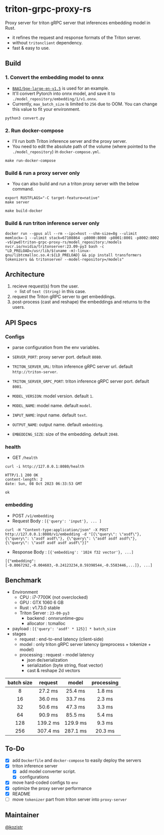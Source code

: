 # triton-grpc-proxy-rs

Proxy server for triton gRPC server that inferences embedding model in Rust.

* it refines the request and response formats of the Triton server.
* without `tritonclient` dependency.
* fast & easy to use.

## Build

### 1. Convert the embedding model to onnx

* [`BAAI/bge-large-en-v1.5`](https://huggingface.co/BAAI/bge-large-en-v1.5) is used for an example.
* It'll convert Pytorch into onnx model, and save it to `./model_repository/embedding/1/v1.onnx`.
* Currently, `max_batch_size` is limited to `256` due to OOM. You can change this value to fit your environment.

```shell
python3 convert.py
```

### 2. Run docker-compose

* I'll run both Triton inference server and the proxy server.
* You need to edit the absolute path of the volume (where pointed to the `./model_repository`) in `docker-compose.yml`.

```shell
make run-docker-compose
```

### Build & run a proxy server only

* You can also build and run a triton proxy server with the below command.

```shell
export RUSTFLAGS="-C target-feature=native"
make server
```

```shell
make build-docker
```

### Build & run triton inference server only

```shell
docker run --gpus all --rm --ipc=host --shm-size=8g --ulimit memlock=-1 --ulimit stack=67108864 -p8000:8000 -p8001:8001 -p8002:8002 -v$(pwd)triton-grpc-proxy-rs/model_repository:/models nvcr.io/nvidia/tritonserver:23.09-py3 bash -c "LD_PRELOAD=/usr/lib/$(uname -m)-linux-gnu/libtcmalloc.so.4:${LD_PRELOAD} && pip install transformers tokenizers && tritonserver --model-repository=/models"
```

## Architecture

1. recieve request(s) from the user.
    * list of `text (String)` in this case.
2. request the Triton gRPC server to get embeddings.
3. post-process (cast and reshape) the embeddings and returns to the users.

## API Specs

### Configs

* parse configuration from the env variables.

* `SERVER_PORT`: proxy server port. default `8080`.
* `TRITON_SERVER_URL`: triton inference gRPC server url. default `http://triton-server`.
* `TRITON_SERVER_GRPC_PORT`: triton inference gRPC server port. default `8001`.
* `MODEL_VERSION`: model version. default `1`.
* `MODEL_NAME`: model name. default `model`.
* `INPUT_NAME`: input name. default `text`.
* `OUTPUT_NAME`: output name. default `embedding`.
* `EMBEDDING_SIZE`: size of the embedding. default `2048`.

### health

* GET `/health`

```shell
curl -i http://127.0.0.1:8080/health
```

```text
HTTP/1.1 200 OK
content-length: 2
date: Sun, 08 Oct 2023 06:33:53 GMT

ok
```

### embedding

* POST `/v1/embedding`
* Request Body : `[{'query': 'input'}, ... ]`

```shell
curl -H "Content-type:application/json" -X POST http://127.0.0.1:8080/v1/embedding -d "[{\"query\": \"asdf\"}, {\"query\": \"asdf asdf\"}, {\"query\": \"asdf asdf asdf\"}, {\"query\": \"asdf asdf asdf asdf\"}]"
```

* Response Body : `[{'embedding': '1024 f32 vector'}, ...]`

```shell
[{"embedding": [-0.8067292,-0.004603,-0.24123234,0.59398544,-0.5583446,...]}, ...]
```

## Benchmark

* Environment
  * CPU : i7-7700K (not overclocked)
  * GPU : GTX 1060 6 GB
  * Rust : v1.73.0 stable
  * Triton Server : `23-09-py3`
    * backend : onnxruntime-gpu
    * allocator : tcmalloc
* payload : `[{'query': 'asdf' * 125}] * batch_size`
* stages
  * request : end-to-end latency (client-side)
  * model : only triton gRPC server latency (preprocess + tokenize + model)
  * processing : request - model latency
    * json de/serialization
    * serialization (byte string, float vector)
    * cast & reshape 2d vectors

| batch size |  request  |   model   | processing |
|    :---:   |   :---:   |   :---:   |    :---:   |
|      8     |   27.2 ms |   25.4 ms |    1.8 ms  |
|     16     |   36.0 ms |   33.7 ms |    2.3 ms  |
|     32     |   50.6 ms |   47.3 ms |    3.3 ms  |
|     64     |   90.9 ms |   85.5 ms |    5.4 ms  |
|    128     |  139.2 ms |  129.9 ms |    9.3 ms  |
|    256     |  307.4 ms |  287.1 ms |   20.3 ms  |

## To-Do

* [x] add `Dockerfile` and `docker-compose` to easily deploy the servers
* [x] triton inference server
  * [x] add model converter script.
  * [x] configurations
* [x] move hard-coded configs to `env`
* [x] optimize the proxy server performance
* [x] README
* [ ] move `tokenizer` part from triton server into `proxy-server`

## Maintainer

[@kozistr](http://kozistr.tech)
